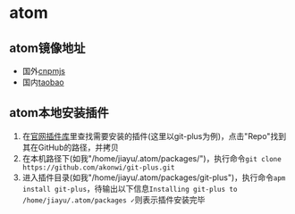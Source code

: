 # atom

## atom镜像地址
- 国外[cnpmjs](https://cnpmjs.org/mirrors/atom/)
- 国内[taobao](http://npm.taobao.org/mirrors/atom/)

## atom本地安装插件
1. 在[官网插件库](https://atom.io/packages)里查找需要安装的插件(这里以git-plus为例)，点击"Repo"找到其在GitHub的路径，并拷贝
2. 在本机路径下(如我"/home/jiayu/.atom/packages/")，执行命令`git clone https://github.com/akonwi/git-plus.git`
3. 进入插件目录(如我"/home/jiayu/.atom/packages/git-plus")，执行命令`apm install git-plus`，待输出以下信息`Installing git-plus to /home/jiayu/.atom/packages ✓`则表示插件安装完毕
